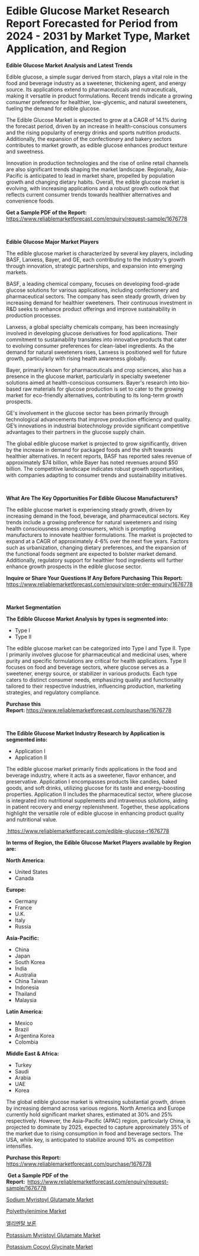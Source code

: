 <p><h1>Edible Glucose Market Research Report Forecasted for Period from 2024 -  2031 by Market Type, Market Application, and Region</h1></p><p><strong>Edible Glucose Market Analysis and Latest Trends</strong></p>
<p><p>Edible glucose, a simple sugar derived from starch, plays a vital role in the food and beverage industry as a sweetener, thickening agent, and energy source. Its applications extend to pharmaceuticals and nutraceuticals, making it versatile in product formulations. Recent trends indicate a growing consumer preference for healthier, low-glycemic, and natural sweeteners, fueling the demand for edible glucose.</p><p>The Edible Glucose Market is expected to grow at a CAGR of 14.1% during the forecast period, driven by an increase in health-conscious consumers and the rising popularity of energy drinks and sports nutrition products. Additionally, the expansion of the confectionery and bakery sectors contributes to market growth, as edible glucose enhances product texture and sweetness.</p><p>Innovation in production technologies and the rise of online retail channels are also significant trends shaping the market landscape. Regionally, Asia-Pacific is anticipated to lead in market share, propelled by population growth and changing dietary habits. Overall, the edible glucose market is evolving, with increasing applications and a robust growth outlook that reflects current consumer trends towards healthier alternatives and convenience foods.</p></p>
<p><strong>Get a Sample PDF of the Report:&nbsp;</strong> <a href="https://www.reliablemarketforecast.com/enquiry/request-sample/1676778?utm_campaign=1840&utm_medium=2&utm_source=Github&utm_content=ia&utm_term=11122024&utm_id=edible-glucose">https://www.reliablemarketforecast.com/enquiry/request-sample/1676778</a></p>
<p>&nbsp;</p>
<p><strong>Edible Glucose Major Market Players</strong></p>
<p><p>The edible glucose market is characterized by several key players, including BASF, Lanxess, Bayer, and GE, each contributing to the industry's growth through innovation, strategic partnerships, and expansion into emerging markets.</p><p>BASF, a leading chemical company, focuses on developing food-grade glucose solutions for various applications, including confectionery and pharmaceutical sectors. The company has seen steady growth, driven by increasing demand for healthier sweeteners. Their continuous investment in R&D seeks to enhance product offerings and improve sustainability in production processes.</p><p>Lanxess, a global specialty chemicals company, has been increasingly involved in developing glucose derivatives for food applications. Their commitment to sustainability translates into innovative products that cater to evolving consumer preferences for clean-label ingredients. As the demand for natural sweeteners rises, Lanxess is positioned well for future growth, particularly with rising health awareness globally.</p><p>Bayer, primarily known for pharmaceuticals and crop sciences, also has a presence in the glucose market, particularly in specialty sweetener solutions aimed at health-conscious consumers. Bayer's research into bio-based raw materials for glucose production is set to cater to the growing market for eco-friendly alternatives, contributing to its long-term growth prospects.</p><p>GE's involvement in the glucose sector has been primarily through technological advancements that improve production efficiency and quality. GE’s innovations in industrial biotechnology provide significant competitive advantages to their partners in the glucose supply chain.</p><p>The global edible glucose market is projected to grow significantly, driven by the increase in demand for packaged foods and the shift towards healthier alternatives. In recent reports, BASF has reported sales revenue of approximately $74 billion, while Bayer has noted revenues around $50 billion. The competitive landscape indicates robust growth opportunities, with companies adapting to consumer trends and sustainability initiatives.</p></p>
<p>&nbsp;</p>
<p><strong>What Are The Key Opportunities For Edible Glucose Manufacturers?</strong></p>
<p><p>The edible glucose market is experiencing steady growth, driven by increasing demand in the food, beverage, and pharmaceutical sectors. Key trends include a growing preference for natural sweeteners and rising health consciousness among consumers, which is prompting manufacturers to innovate healthier formulations. The market is projected to expand at a CAGR of approximately 4-6% over the next five years. Factors such as urbanization, changing dietary preferences, and the expansion of the functional foods segment are expected to bolster market demand. Additionally, regulatory support for healthier food ingredients will further enhance growth prospects in the edible glucose sector.</p></p>
<p><strong>Inquire or Share Your Questions If Any Before Purchasing This Report:</strong> <a href="https://www.reliablemarketforecast.com/enquiry/pre-order-enquiry/1676778?utm_campaign=1840&utm_medium=2&utm_source=Github&utm_content=ia&utm_term=11122024&utm_id=edible-glucose">https://www.reliablemarketforecast.com/enquiry/pre-order-enquiry/1676778</a></p>
<p>&nbsp;</p>
<p><strong>Market Segmentation</strong></p>
<p><strong>The Edible Glucose Market Analysis by types is segmented into:</strong></p>
<p><ul><li>Type I</li><li>Type II</li></ul></p>
<p><p>The edible glucose market can be categorized into Type I and Type II. Type I primarily involves glucose for pharmaceutical and medicinal uses, where purity and specific formulations are critical for health applications. Type II focuses on food and beverage sectors, where glucose serves as a sweetener, energy source, or stabilizer in various products. Each type caters to distinct consumer needs, emphasizing quality and functionality tailored to their respective industries, influencing production, marketing strategies, and regulatory compliance.</p></p>
<p><strong>Purchase this Report:&nbsp;</strong><a href="https://www.reliablemarketforecast.com/purchase/1676778?utm_campaign=1840&utm_medium=2&utm_source=Github&utm_content=ia&utm_term=11122024&utm_id=edible-glucose">https://www.reliablemarketforecast.com/purchase/1676778</a></p>
<p>&nbsp;</p>
<p><strong>The Edible Glucose Market Industry Research by Application is segmented into:</strong></p>
<p><ul><li>Application I</li><li>Application II</li></ul></p>
<p><p>The edible glucose market primarily finds applications in the food and beverage industry, where it acts as a sweetener, flavor enhancer, and preservative. Application I encompasses products like candies, baked goods, and soft drinks, utilizing glucose for its taste and energy-boosting properties. Application II includes the pharmaceutical sector, where glucose is integrated into nutritional supplements and intravenous solutions, aiding in patient recovery and energy replenishment. Together, these applications highlight the versatile role of edible glucose in enhancing product quality and nutritional value.</p></p>
<p><a href="https://www.reliablemarketforecast.com/edible-glucose-r1676778?utm_campaign=1840&utm_medium=2&utm_source=Github&utm_content=ia&utm_term=11122024&utm_id=edible-glucose">&nbsp;https://www.reliablemarketforecast.com/edible-glucose-r1676778</a></p>
<p><strong>In terms of Region, the Edible Glucose Market Players available by Region are:</strong></p>
<p>
    <p> <strong> North America: </strong>
        <ul>
            <li>United States</li>
            <li>Canada</li>
        </ul>
        </p> 
    <p> <strong> Europe: </strong>
        <ul>
            <li>Germany</li>
            <li>France</li>
            <li>U.K.</li>
            <li>Italy</li>
            <li>Russia</li>
        </ul>
        </p> 
    <p> <strong> Asia-Pacific: </strong>
        <ul>
            <li>China</li>
            <li>Japan</li>
            <li>South Korea</li>
            <li>India</li>
            <li>Australia</li>
            <li>China Taiwan</li>
            <li>Indonesia</li>
            <li>Thailand</li>
            <li>Malaysia</li>
        </ul>
        </p> 
    <p> <strong> Latin America: </strong>
        <ul>
            <li>Mexico</li>
            <li>Brazil</li>
            <li>Argentina Korea</li>
            <li>Colombia</li>
        </ul>
        </p> 
    <p> <strong> Middle East & Africa: </strong>
        <ul>
            <li>Turkey</li>
            <li>Saudi</li>
            <li>Arabia</li>
            <li>UAE</li>
            <li>Korea</li>
        </ul>
    </p>
    </p>
<p><p>The global edible glucose market is witnessing substantial growth, driven by increasing demand across various regions. North America and Europe currently hold significant market shares, estimated at 30% and 25% respectively. However, the Asia-Pacific (APAC) region, particularly China, is projected to dominate by 2025, expected to capture approximately 35% of the market due to rising consumption in food and beverage sectors. The USA, while key, is anticipated to stabilize around 10% as competition intensifies.</p></p>
<p><strong>Purchase this Report: </strong><a href="https://www.reliablemarketforecast.com/purchase/1676778?utm_campaign=1840&utm_medium=2&utm_source=Github&utm_content=ia&utm_term=11122024&utm_id=edible-glucose">https://www.reliablemarketforecast.com/purchase/1676778</a></p>
<p>&nbsp;<strong>Get a Sample PDF of the Report:&nbsp;&nbsp;</strong><a href="https://www.reliablemarketforecast.com/enquiry/request-sample/1676778?utm_campaign=1840&utm_medium=2&utm_source=Github&utm_content=ia&utm_term=11122024&utm_id=edible-glucose">https://www.reliablemarketforecast.com/enquiry/request-sample/1676778</a></p>
<p><strong></strong></p>
<p><p><a href="https://www.linkedin.com/pulse/regional-segment-trends-sodium-myristoyl-glutamate-market-43frf?utm_campaign=1840&utm_medium=2&utm_source=Github&utm_content=ia&utm_term=11122024&utm_id=edible-glucose">Sodium Myristoyl Glutamate Market</a></p><p><a href="https://www.linkedin.com/pulse/c-hannibex-sqmmf?utm_campaign=1840&utm_medium=2&utm_source=Github&utm_content=ia&utm_term=11122024&utm_id=edible-glucose">Polyethylenimine Market</a></p><p><a href="https://github.com/laholand/Market-Research-Report-List-6/blob/main/656236727501.md?utm_campaign=1840&utm_medium=2&utm_source=Github&utm_content=ia&utm_term=11122024&utm_id=edible-glucose">엘리멘탈 보론</a></p><p><a href="https://www.linkedin.com/pulse/overview-potassium-myristoyl-glutamate-markets-expected-compoundannual-c2hjf?utm_campaign=1840&utm_medium=2&utm_source=Github&utm_content=ia&utm_term=11122024&utm_id=edible-glucose">Potassium Myristoyl Glutamate Market</a></p><p><a href="https://www.linkedin.com/pulse/c-hannibex-sqmmf?utm_campaign=1840&utm_medium=2&utm_source=Github&utm_content=ia&utm_term=11122024&utm_id=edible-glucose">Potassium Cocoyl Glycinate Market</a></p></p>